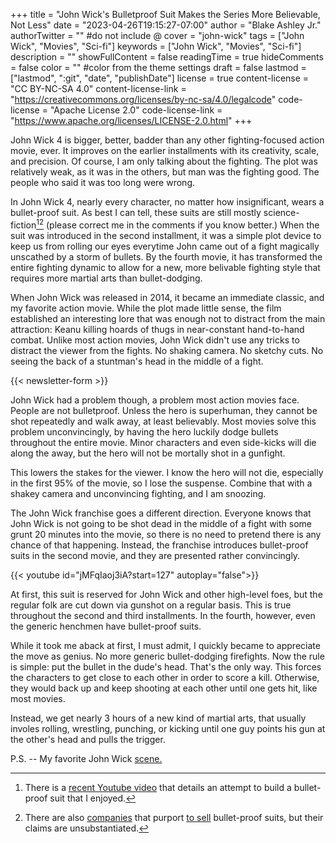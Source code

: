 +++
title = "John Wick's Bulletproof Suit Makes the Series More Believable, Not Less"
date = "2023-04-26T19:15:27-07:00"
author = "Blake Ashley Jr."
authorTwitter = "" #do not include @
cover = "john-wick"
tags = ["John Wick", "Movies", "Sci-fi"]
keywords = ["John Wick", "Movies", "Sci-fi"]
description = ""
showFullContent = false
readingTime = true
hideComments = false
color = "" #color from the theme settings
draft = false
lastmod = ["lastmod", ":git", "date", "publishDate"]
license = true
content-license = "CC BY-NC-SA 4.0"
content-license-link = "https://creativecommons.org/licenses/by-nc-sa/4.0/legalcode"
code-license = "Apache License 2.0"
code-license-link = "https://www.apache.org/licenses/LICENSE-2.0.html"
+++

John Wick 4 is bigger, better, badder than any other fighting-focused action movie, ever. It improves on the earlier installments with its creativity, scale, and precision. Of course, I am only talking about the fighting. The plot was relatively weak, as it was in the others, but man was the fighting good. The people who said it was too long were wrong.

In John Wick 4, nearly every character, no matter how insignificant, wears a bullet-proof suit. As best I can tell, these suits are still mostly science-fiction[^1][^2] (please correct me in the comments if you know better.) When the suit was introduced in the second installment, it was a simple plot device to keep us from rolling our eyes everytime John came out of a fight magically unscathed by a storm of bullets. By the fourth movie, it has transformed the entire fighting dynamic to allow for a new, more belivable fighting style that requires more martial arts than bullet-dodging.

When John Wick was released in 2014, it became an immediate classic, and my favorite action movie. While the plot made little sense, the film established an interesting lore that was enough not to distract from the main attraction: Keanu killing hoards of thugs in near-constant hand-to-hand combat. Unlike most action movies, John Wick didn't use any tricks to distract the viewer from the fights. No shaking camera. No sketchy cuts. No seeing the back of a stuntman's head in the middle of a fight.

{{< newsletter-form >}}

John Wick had a problem though, a problem most action movies face. People are not bulletproof. Unless the hero is superhuman, they cannot be shot repeatedly and walk away, at least believably. Most movies solve this problem unconvincingly, by having the hero luckily dodge bullets throughout the entire movie. Minor characters and even side-kicks will die along the away, but the hero will not be mortally shot in a gunfight.

This lowers the stakes for the viewer. I know the hero will not die, especially in the first 95% of the movie, so I lose the suspense. Combine that with a shakey camera and unconvincing fighting, and I am snoozing.

The John Wick franchise goes a different direction. Everyone knows that John Wick is not going to be shot dead in the middle of a fight with some grunt 20 minutes into the movie, so there is no need to pretend there is any chance of that happening. Instead, the franchise introduces bullet-proof suits in the second movie, and they are presented rather convincingly.

{{< youtube id="jMFqIaoj3iA?start=127" autoplay="false">}}

At first, this suit is reserved for John Wick and other high-level foes, but the regular folk are cut down via gunshot on a regular basis. This is true throughout the second and third installments. In the fourth, however, even the generic henchmen have bullet-proof suits.

While it took me aback at first, I must admit, I quickly became to appreciate the move as genius. No more generic bullet-dodging firefights. Now the rule is simple: put the bullet in the dude's head. That's the only way. This forces the characters to get close to each other in order to score a kill. Otherwise, they would back up and keep shooting at each other until one gets hit, like most movies.

Instead, we get nearly 3 hours of a new kind of martial arts, that usually involes rolling, wrestling, punching, or kicking until one guy points his gun at the other's head and pulls the trigger. 

P.S. -- My favorite John Wick [scene.](https://www.youtube.com/watch?v=77X1yGjjHvQ)

[^1]: There is a [recent Youtube video](https://www.youtube.com/watch?v=Eeb4aZObp-0) that details an attempt to build a bullet-proof suit that I enjoyed.

[^2]: There are also [companies](https://garrisonbespoke.com/custom-suits/bespoke-bulletproof-suits) that purport [to sell](https://www.esquire.com/style/mens-fashion/a34714/how-to-be-bulletproof-in-regular-clothes/) bullet-proof suits, but their claims are unsubstantiated. 